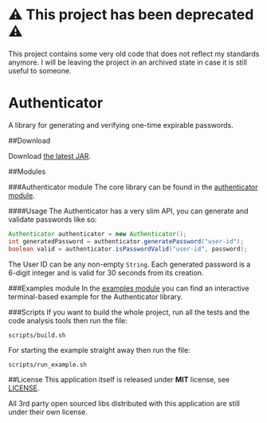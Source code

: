 # ⚠️ This project has been deprecated ⚠️

This project contains some very old code that does not reflect my standards anymore. I will be leaving
the project in an archived state in case it is still useful to someone.

# Authenticator
A library for generating and verifying one-time expirable passwords.

##Download

Download [the latest JAR][1].

##Modules

###Authenticator module
The core library can be found in the [authenticator module](authenticator).

####Usage
The Authenticator has a very slim API, you can generate and validate passwords like so:

```Java
Authenticator authenticator = new Authenticator();
int generatedPassword = authenticator.generatePassword("user-id");
boolean valid = authenticator.isPasswordValid("user-id", password);
```

The User ID can be any non-empty `String`. Each generated password is a 6-digit integer and is valid for 30 seconds from its creation.

###Examples module
In the [examples module](examples) you can find an interactive terminal-based example for the Authenticator library.

###Scripts
If you want to build the whole project, run all the tests and the code analysis tools then run the file:

`scripts/build.sh`

For starting the example straight away then run the file:

`scripts/run_example.sh`

##License
This application itself is released under **MIT** license, see [LICENSE](./LICENSE).

All 3rd party open sourced libs distributed with this application are still under their own license.

 [1]: https://github.com/AkiKanellis/authenticator/releases/download/v1.0/authenticator-1.0.jar
